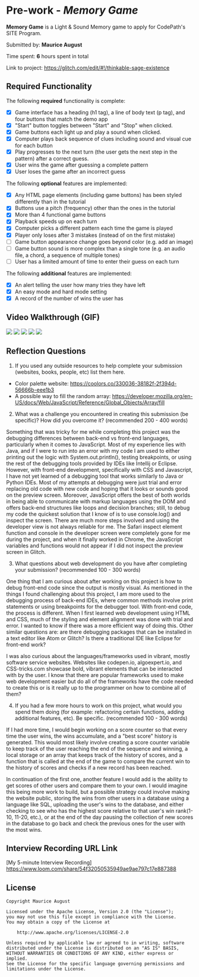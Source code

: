 # Pre-work - *Memory Game*

**Memory Game** is a Light & Sound Memory game to apply for CodePath's SITE Program. 

Submitted by: **Maurice August**

Time spent: **6** hours spent in total

Link to project: https://glitch.com/edit/#!/thinkable-sage-existence

## Required Functionality

The following **required** functionality is complete:

* [X] Game interface has a heading (h1 tag), a line of body text (p tag), and four buttons that match the demo app
* [X] "Start" button toggles between "Start" and "Stop" when clicked. 
* [X] Game buttons each light up and play a sound when clicked. 
* [X] Computer plays back sequence of clues including sound and visual cue for each button
* [X] Play progresses to the next turn (the user gets the next step in the pattern) after a correct guess. 
* [X] User wins the game after guessing a complete pattern
* [X] User loses the game after an incorrect guess

The following **optional** features are implemented:

* [X] Any HTML page elements (including game buttons) has been styled differently than in the tutorial
* [X] Buttons use a pitch (frequency) other than the ones in the tutorial
* [X] More than 4 functional game buttons
* [X] Playback speeds up on each turn
* [X] Computer picks a different pattern each time the game is played
* [X] Player only loses after 3 mistakes (instead of on the first mistake)
* [ ] Game button appearance change goes beyond color (e.g. add an image)
* [ ] Game button sound is more complex than a single tone (e.g. an audio file, a chord, a sequence of multiple tones)
* [ ] User has a limited amount of time to enter their guess on each turn

The following **additional** features are implemented:

- [X] An alert telling the user how many tries they have left
- [X] An easy mode and hard mode setting
- [X] A record of the number of wins the user has

## Video Walkthrough (GIF)

![](https://user-images.githubusercontent.com/85422454/159657733-261eee11-ebd8-43ef-bf09-a87ffc8ae423.gif)
![](https://user-images.githubusercontent.com/85422454/159141421-3cd59169-c024-44ba-aa8d-dcf6bdad2b32.gif)
![](https://user-images.githubusercontent.com/85422454/159141439-033b48e4-8ccf-4261-a34f-2d0464134682.gif)
![](https://user-images.githubusercontent.com/85422454/159141444-5eafad38-c24a-4b6f-ae0f-6fdd4a6d6147.gif)
![](https://user-images.githubusercontent.com/85422454/159141449-1dfd0ba0-6c73-458d-a8e3-be05430c8212.gif)

## Reflection Questions
1. If you used any outside resources to help complete your submission (websites, books, people, etc) list them here. 
- Color palette website: https://coolors.co/330036-38182f-2f394d-56666b-eee1b3
- A possible way to fill the random array: https://developer.mozilla.org/en-US/docs/Web/JavaScript/Reference/Global_Objects/Array/fill

2. What was a challenge you encountered in creating this submission (be specific)? How did you overcome it? (recommended 200 - 400 words)
  
  Something that was tricky for me while completing this project was the debugging differences between back-end vs front-end languages, particularly when it comes to JavaScript. Most of my experience lies with Java, and if I were to run into an error with my code I am used to either printing out the logic with System.out.println(), testing breakpoints, or using the rest of the debugging tools provided by IDEs like Intellij or Eclipse. However, with front-end development, specifically with CSS and Javascript, I have not yet learned of a debugging tool that works similarly to Java or Python IDEs. Most of my attempts at debugging were just trial and error replacing old code with new code and hoping that it looks or sounds good on the preview screen. Moreover, JavaScript offers the best of both worlds in being able to communicate with markup languages using the DOM and offers back-end structures like loops and decision branches; still, to debug my code the quickest solution that I know of is to use console.log() and inspect the screen. There are much more steps involved and using the developer view is not always reliable for me. The Safari inspect element function and console in the developer screen were completely gone for me during the project, and when it finally worked in Chrome, the JavaScript variables and functions would not appear if I did not inspect the preview screen in Glitch.

3. What questions about web development do you have after completing your submission? (recommended 100 - 300 words) 

One thing that I am curious about after working on this project is how to debug front-end code since the output is mostly visual. As mentioned in the things I found challenging about this project, I am more used to the debugging process of back-end IDEs, where common methods involve print statements or using breakpoints for the debugger tool. With front-end code, the process is different. When I first learned web development using HTML and CSS, much of the styling and element alignment was done with trial and error. I wanted to know if there was a more efficient way of doing this. Other similar questions are: are there debugging packages that can be installed in a text editor like Atom or Glitch? Is there a traditional IDE like Eclipse for front-end work?

I was also curious about the languages/frameworks used in vibrant, mostly software service websites. Websites like codepen.io, algoexpert.io, and CSS-tricks.com showcase bold, vibrant elements that can be interacted with by the user. I know that there are popular frameworks used to make web development easier but do all of the frameworks have the code needed to create this or is it really up to the programmer on how to combine all of them? 

4. If you had a few more hours to work on this project, what would you spend them doing (for example: refactoring certain functions, adding additional features, etc). Be specific. (recommended 100 - 300 words) 

If I had more time, I would begin working on a score counter so that every time the user wins, the wins accumulate, and a "best score" history is generated. This would most likely involve creating a score counter variable to keep track of the user reaching the end of the sequence and winning, a local storage or an array that keeps track of the history of scores, and a function that is called at the end of the game to compare the current win to the history of scores and checks if a new record has been reached. 

In continuation of the first one, another feature I would add is the ability to get scores of other users and compare them to your own. I would imagine this being more work to build, but a possible strategy could involve making the website public, storing the wins from other users in a database using a language like SQL, uploading the user's wins to the database, and either checking to see who has the highest score relative to that user's win rank(1-10, 11-20, etc.), or at the end of the day pausing the collection of new scores in the database to go back and check the previous ones for the user with the most wins. 

## Interview Recording URL Link

[My 5-minute Interview Recording] https://www.loom.com/share/54f32050535949ae9ae797c17e887388


## License

    Copyright Maurice August

    Licensed under the Apache License, Version 2.0 (the "License");
    you may not use this file except in compliance with the License.
    You may obtain a copy of the License at

        http://www.apache.org/licenses/LICENSE-2.0

    Unless required by applicable law or agreed to in writing, software
    distributed under the License is distributed on an "AS IS" BASIS,
    WITHOUT WARRANTIES OR CONDITIONS OF ANY KIND, either express or implied.
    See the License for the specific language governing permissions and
    limitations under the License.
